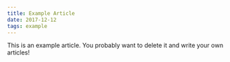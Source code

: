 ```yaml
---
title: Example Article
date: 2017-12-12
tags: example
---
```


This is an example article. You probably want to delete it and write your own articles!
